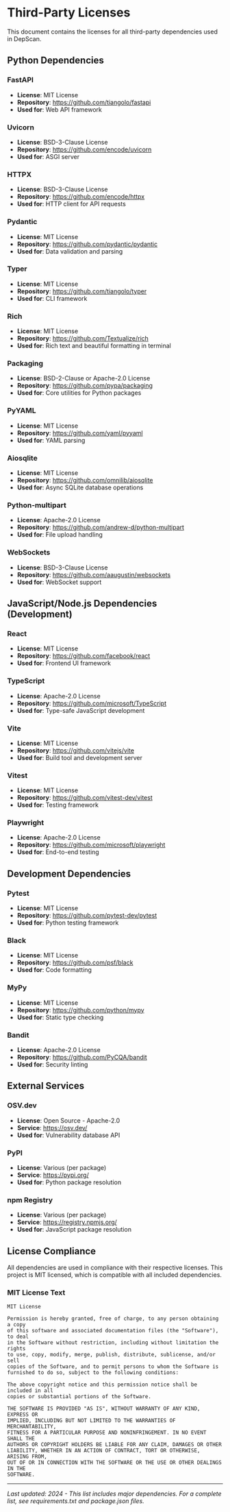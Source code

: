 # Third-Party Licenses

This document contains the licenses for all third-party dependencies used in DepScan.

## Python Dependencies

### FastAPI
- **License**: MIT License
- **Repository**: https://github.com/tiangolo/fastapi
- **Used for**: Web API framework

### Uvicorn
- **License**: BSD-3-Clause License
- **Repository**: https://github.com/encode/uvicorn
- **Used for**: ASGI server

### HTTPX
- **License**: BSD-3-Clause License
- **Repository**: https://github.com/encode/httpx
- **Used for**: HTTP client for API requests

### Pydantic
- **License**: MIT License
- **Repository**: https://github.com/pydantic/pydantic
- **Used for**: Data validation and parsing

### Typer
- **License**: MIT License
- **Repository**: https://github.com/tiangolo/typer
- **Used for**: CLI framework

### Rich
- **License**: MIT License
- **Repository**: https://github.com/Textualize/rich
- **Used for**: Rich text and beautiful formatting in terminal

### Packaging
- **License**: BSD-2-Clause or Apache-2.0 License
- **Repository**: https://github.com/pypa/packaging
- **Used for**: Core utilities for Python packages

### PyYAML
- **License**: MIT License
- **Repository**: https://github.com/yaml/pyyaml
- **Used for**: YAML parsing

### Aiosqlite
- **License**: MIT License
- **Repository**: https://github.com/omnilib/aiosqlite
- **Used for**: Async SQLite database operations

### Python-multipart
- **License**: Apache-2.0 License
- **Repository**: https://github.com/andrew-d/python-multipart
- **Used for**: File upload handling

### WebSockets
- **License**: BSD-3-Clause License
- **Repository**: https://github.com/aaugustin/websockets
- **Used for**: WebSocket support

## JavaScript/Node.js Dependencies (Development)

### React
- **License**: MIT License
- **Repository**: https://github.com/facebook/react
- **Used for**: Frontend UI framework

### TypeScript
- **License**: Apache-2.0 License
- **Repository**: https://github.com/microsoft/TypeScript
- **Used for**: Type-safe JavaScript development

### Vite
- **License**: MIT License
- **Repository**: https://github.com/vitejs/vite
- **Used for**: Build tool and development server

### Vitest
- **License**: MIT License
- **Repository**: https://github.com/vitest-dev/vitest
- **Used for**: Testing framework

### Playwright
- **License**: Apache-2.0 License
- **Repository**: https://github.com/microsoft/playwright
- **Used for**: End-to-end testing

## Development Dependencies

### Pytest
- **License**: MIT License
- **Repository**: https://github.com/pytest-dev/pytest
- **Used for**: Python testing framework

### Black
- **License**: MIT License
- **Repository**: https://github.com/psf/black
- **Used for**: Code formatting

### MyPy
- **License**: MIT License
- **Repository**: https://github.com/python/mypy
- **Used for**: Static type checking

### Bandit
- **License**: Apache-2.0 License
- **Repository**: https://github.com/PyCQA/bandit
- **Used for**: Security linting

## External Services

### OSV.dev
- **License**: Open Source - Apache-2.0
- **Service**: https://osv.dev/
- **Used for**: Vulnerability database API

### PyPI
- **License**: Various (per package)
- **Service**: https://pypi.org/
- **Used for**: Python package resolution

### npm Registry
- **License**: Various (per package)
- **Service**: https://registry.npmjs.org/
- **Used for**: JavaScript package resolution

## License Compliance

All dependencies are used in compliance with their respective licenses. This project is MIT licensed, which is compatible with all included dependencies.

### MIT License Text
```
MIT License

Permission is hereby granted, free of charge, to any person obtaining a copy
of this software and associated documentation files (the "Software"), to deal
in the Software without restriction, including without limitation the rights
to use, copy, modify, merge, publish, distribute, sublicense, and/or sell
copies of the Software, and to permit persons to whom the Software is
furnished to do so, subject to the following conditions:

The above copyright notice and this permission notice shall be included in all
copies or substantial portions of the Software.

THE SOFTWARE IS PROVIDED "AS IS", WITHOUT WARRANTY OF ANY KIND, EXPRESS OR
IMPLIED, INCLUDING BUT NOT LIMITED TO THE WARRANTIES OF MERCHANTABILITY,
FITNESS FOR A PARTICULAR PURPOSE AND NONINFRINGEMENT. IN NO EVENT SHALL THE
AUTHORS OR COPYRIGHT HOLDERS BE LIABLE FOR ANY CLAIM, DAMAGES OR OTHER
LIABILITY, WHETHER IN AN ACTION OF CONTRACT, TORT OR OTHERWISE, ARISING FROM,
OUT OF OR IN CONNECTION WITH THE SOFTWARE OR THE USE OR OTHER DEALINGS IN THE
SOFTWARE.
```

---

*Last updated: 2024 - This list includes major dependencies. For a complete list, see requirements.txt and package.json files.*